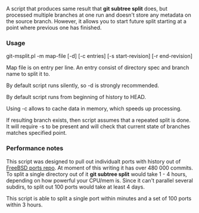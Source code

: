 A script that produces same result that **git subtree split** does,
but processed multiple branches at one run and doesn't store any
metadata on the source branch. However, it allows you to start
future split starting at a point where previous one has finished.

### Usage

git-msplit.pl -m map-file [-d] [-c entries]
       [-s start-revision] [-r end-revision]

Map file is on entry per line. An entry consist of directory spec
and branch name to split it to.

By default script runs silently, so -d is strongly recommended.

By default script runs from beginning of history to HEAD.

Using -c allows to cache data in memory, which speeds up processing.

If resulting branch exists, then script assumes that a repeated
split is done. It will require -s to be present and will check
that current state of branches matches specified point.

### Performance notes

This script was designed to pull out individualt ports with history
out of [FreeBSD ports repo](https://github.com/freebsd/freebsd-ports).
At moment of this writing it has over 480 000 commits. To split a
single directory out of it **git subtree split** would take 1 - 4 hours,
depending on how powerful your CPU/mem is. Since it can't parallel
several subdirs, to split out 100 ports would take at least 4 days.

This script is able to split a single port within minutes and a
set of 100 ports within 3 hours.
